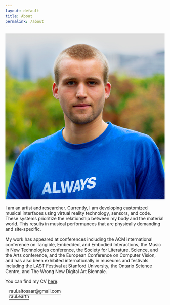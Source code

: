 ```yaml
---
layout: default
title: About
permalink: /about
---
```

<section>
<article class="project about">

<img id="headshot" src="assets/img/pages/about/headshot.jpg">

I am an artist and researcher. Currently, I am developing customized musical interfaces using virtual reality technology, sensors, and code. These systems prioritize the relationship between my body and the material world. This results in musical performances that are physically demanding and site‑specific.

My work has appeared at conferences including the ACM international conference on Tangible, Embedded, and Embodied Interactions, the Music in New Technologies conference, the Society for Literature, Science, and the Arts conference, and the European Conference on Computer Vision, and has also been exhibited internationally in museums and festivals including the LAST Festival at Stanford University, the Ontario Science Centre, and The Wrong New Digital Art Biennale.

You can find my CV <a href="assets/pdf/Altosaar-CV.pdf" target="_blank">here</a>.

<html>
<p>
        <a href="mailto:raul.altosaar@gmail.com" target="_blank" style="border-style: none;">
        <span class="icon-email" style="position: relative; top: 3px; padding: 6px;"></span>raul.altosaar@gmail.com</a>
        <br>
        <a href="https://www.instagram.com/raul.earth/" target="_blank" style="border-style: none;"><span class="icon-instagram" style="position: relative; top: 3px; padding: 6px;"></span>raul.earth</a>
</p>
</html>

</article>
</section>